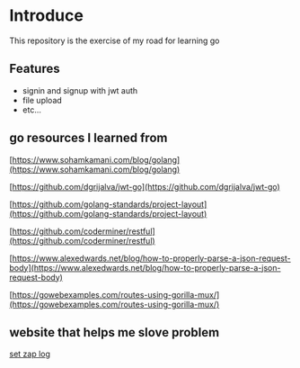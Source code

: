 # Introduce

This repository is the exercise of my road for learning go

## Features

+ signin and signup with jwt auth
+ file upload
+ etc...

## go resources I learned from

[https://www.sohamkamani.com/blog/golang](https://www.sohamkamani.com/blog/golang)

[https://github.com/dgrijalva/jwt-go](https://github.com/dgrijalva/jwt-go)

[https://github.com/golang-standards/project-layout](https://github.com/golang-standards/project-layout)

[https://github.com/coderminer/restful](https://github.com/coderminer/restful)

[https://www.alexedwards.net/blog/how-to-properly-parse-a-json-request-body](https://www.alexedwards.net/blog/how-to-properly-parse-a-json-request-body)

[https://gowebexamples.com/routes-using-gorilla-mux/](https://gowebexamples.com/routes-using-gorilla-mux/)


## website that helps me slove problem 

[set zap log](https://blog.sandipb.net/2018/05/04/using-zap-working-with-global-loggers/)